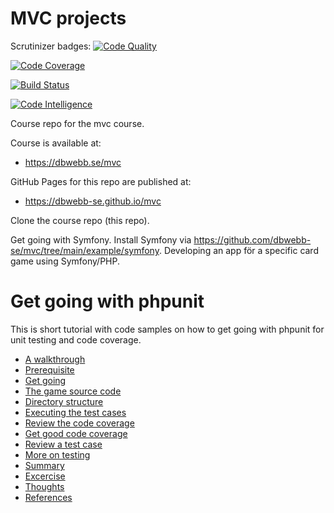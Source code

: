 MVC projects
================

Scrutinizer badges:
<a href="https://scrutinizer-ci.com/g/AmazingCoder107856/MVC-Symfony-Project/?branch=main"><img src="https://scrutinizer-ci.com/g/AmazingCoder107856/MVC-Symfony-Project/badges/quality-score.png?b=main" alt="Code Quality"></a>

<a href="https://scrutinizer-ci.com/g/AmazingCoder107856/MVC-Symfony-Project/?branch=main"><img src="https://scrutinizer-ci.com/g/AmazingCoder107856/MVC-Symfony-Project/badges/coverage.png?b=main" alt="Code Coverage"></a>

<a href="https://scrutinizer-ci.com/g/AmazingCoder107856/MVC-Symfony-Project/?branch=main"><img src="https://scrutinizer-ci.com/g/AmazingCoder107856/MVC-Symfony-Project/badges/build.png?b=main" alt="Build Status"></a>

<a href="https://scrutinizer-ci.com/g/AmazingCoder107856/MVC-Symfony-Project/?branch=main"><img src="https://scrutinizer-ci.com/g/AmazingCoder107856/MVC-Symfony-Project/badges/code-intelligence.svg?b=main" alt="Code Intelligence"></a>
    
Course repo for the mvc course.

Course is available at:

* https://dbwebb.se/mvc

GitHub Pages for this repo are published at:

* https://dbwebb-se.github.io/mvc

Clone the course repo (this repo).

Get going with Symfony. Install Symfony via https://github.com/dbwebb-se/mvc/tree/main/example/symfony. Developing an app för a specific card game using Symfony/PHP.

Get going with phpunit
===================================

This is short tutorial with code samples on how to get going with phpunit for unit testing and code coverage.

* [A walkthrough](#a-walkthrough)
* [Prerequisite](#prerequisite)
* [Get going](#get-going)
* [The game source code](#the-game-source-code)
* [Directory structure](#directory-structure)
* [Executing the test cases](#executing-the-test-cases)
* [Review the code coverage](#review-the-code-coverage)
* [Get good code coverage](#get-good-code-coverage)
* [Review a test case](#review-a-test-case)
* [More on testing](#more-on-testing)
* [Summary](#summary)
* [Excercise](#excercise)
* [Thoughts](#thoughts)
* [References](#references)
